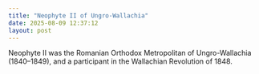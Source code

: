 ```yaml
---
title: "Neophyte II of Ungro-Wallachia"
date: 2025-08-09 12:37:12 
layout: post
---
```


Neophyte II was the Romanian Orthodox Metropolitan of Ungro-Wallachia (1840–1849), and a participant in the Wallachian Revolution of 1848.